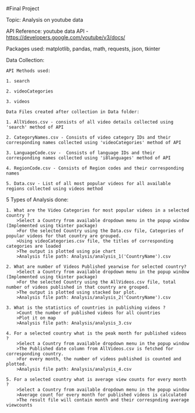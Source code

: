 #Final Project

Topic: Analysis on youtube data

API Reference: youtube data API - https://developers.google.com/youtube/v3/docs/

Packages used: matplotlib, pandas, math, requests, json, tkinter

Data Collection:

    API Methods used:
    
    1. search
    
    2. videoCategories
    
    3. videos
    
    Data Files created after collection in Data folder:
    
    1. AllVideos.csv - consists of all video details collected using 'search' method of API
    
    2. CategoryNames.csv - Consists of video category IDs and their corresponding names collected using 'videoCategories' method of API
    
    3. LanguageCode.csv -  Consists of language IDs and their corresponding names collected using 'i8languages' method of API
    
    4. RegionCode.csv - Consists of Region codes and their corresponding names
    
    5. Data.csv - List of all most popular videos for all available regions collected using videos method

5 Types of Analysis done:

    1. What are the Video Categories for most popular videos in a selected country ?
        >Select a Country from available dropdown menu in the popup window (Implemented using tkinter package)
        >For the selected Country using the Data.csv file, Categories of popular videos for that country are grouped.
        >Using videoCategories.csv file, the titles of corresponding categories are loaded
        >The output is plotted using pie chart
        >Analysis file path: Analysis/analysis_1('CountryName').csv

    2. What are number of Videos Published yearwise for selected country?
        >Select a Country from available dropdown menu in the popup window (Implemented using tkinter package)
        >For the selected Country using the AllVideos.csv file, total number of videos published in that country are grouped.
        >The output is plotted using stacked bar plot.
        >Analysis file path: Analysis/analysis_2('CountryName').csv
       
    3. What is the statistics of countries in publishing videos ?
        >Count the number of published videos for all countries
        >Plot it on map
        >Analysis file path: Analysis/analysis_3.csv
        
    4. For a selected country what is the peak month for published videos ?
        >Select a Country from available dropdown menu in the popup window
        >The Published date column from AllVideos.csv is fetched for corresponding country.
        >For every month, the number of videos published is counted and plotted.
        >Analysis file path: Analysis/analysis_4.csv
    
    5. For a selected country what is average view counts for every month ?
        >Select a Country from available dropdown menu in the popup window
        >Average count for every month for published videos is calculated
        >The result file will contain month and their correspnding average viewcounts
